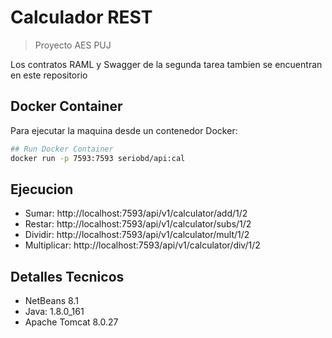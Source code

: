 # Calculador REST

> Proyecto AES PUJ

Los contratos RAML y Swagger de la segunda tarea tambien se encuentran en este repositorio

## Docker Container

Para ejecutar la maquina desde un contenedor Docker:

```bash
## Run Docker Container
docker run -p 7593:7593 seriobd/api:cal
```

## Ejecucion

* Sumar: http://localhost:7593/api/v1/calculator/add/1/2
* Restar: http://localhost:7593/api/v1/calculator/subs/1/2
* Dividir: http://localhost:7593/api/v1/calculator/mult/1/2
* Multiplicar: http://localhost:7593/api/v1/calculator/div/1/2

## Detalles Tecnicos
* NetBeans 8.1
* Java: 1.8.0_161
* Apache Tomcat 8.0.27

